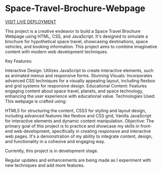 # Space-Travel-Brochure-Webpage

<a href="https://space-travel-brochure-webpage.netlify.app/">VISIT LIVE DEPLOYMENT</a>


This project is a creative endeavor to build a Space Travel Brochure Webpage using HTML, CSS, and JavaScript. It's designed to simulate a brochure for hypothetical space travel, showcasing destinations, space vehicles, and booking information. This project aims to combine imaginative content with modern web development techniques.

Key Features:

Interactive Design: Utilizes JavaScript to create interactive elements, such as animated menus and responsive forms.
Stunning Visuals: Incorporates advanced CSS techniques for a visually appealing layout, including flexbox and grid systems for responsive design.
Educational Content: Features engaging content about space travel, planets, and space technology, enhancing the user experience with educational value.
Technologies Used:
This webpage is crafted using:

HTML5 for structuring the content,
CSS3 for styling and layout design, including advanced features like flexbox and CSS grid,
Vanilla JavaScript for interactive elements and dynamic content manipulation.
Objective:
The primary goal of this project is to practice and showcase my skills in front-end web development, specifically in creating responsive and interactive web pages. It's a demonstration of my ability to integrate content, design, and functionality in a cohesive and engaging way.


Currently, this project is in development stage. 

Regular updates and enhancements are being made as I experiment with new techniques and add more features.
